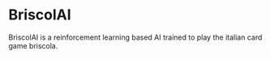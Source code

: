 # BriscolAI

BriscolAI is a reinforcement learning based AI trained to play the italian card game briscola.